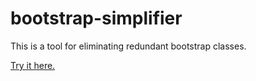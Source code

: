 # bootstrap-simplifier
This is a tool for eliminating redundant bootstrap classes.

[Try it here.](https://benj2240.github.io/bootstrap-simplifier)
